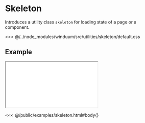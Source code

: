 # Skeleton
Introduces a utility class `skeleton` for loading state of a page or a component.

<ViewSourceGh href="https://github.com/winduum/winduum/blob/main/src/utilities/skeleton" />

<<< @/../node_modules/winduum/src/utilities/skeleton/default.css

## Example

<iframe onload="this.style.visibility = 'visible';" src="/examples/skeleton.html"></iframe>

<<< @/public/examples/skeleton.html#body{}

